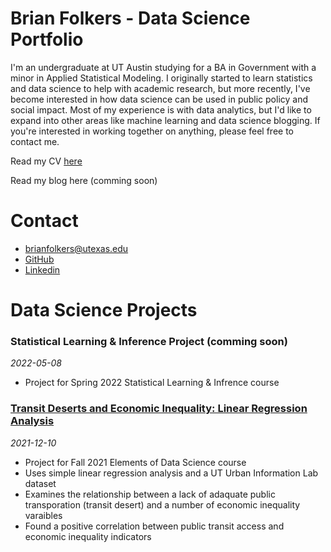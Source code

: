# Brian Folkers - Data Science Portfolio
I'm an undergraduate at UT Austin studying for a BA in Government with a minor in Applied Statistical Modeling. I originally started to learn statistics and data science to help with academic research, but more recently, I've become interested in how data science can be used in public policy and social impact. Most of my experience is with data analytics, but I'd like to expand into other areas like machine learning and data science blogging. If you're interested in working together on anything, please feel free to contact me.

Read my CV [here](https://drive.google.com/file/d/1PDZKe4IQCpqUa8njlCbieDP0ZWr1SY23/view?usp=sharing)

Read my blog here (comming soon)

# Contact
- brianfolkers@utexas.edu
- [GitHub](https://github.com/BriandFolkers)
- [Linkedin](https://www.linkedin.com/in/brian-d-folkers-898a311a2/)

# Data Science Projects
### Statistical Learning & Inference Project (comming soon)
*2022-05-08*
- Project for Spring 2022 Statistical Learning & Infrence course

### [Transit Deserts and Economic Inequality: Linear Regression Analysis](https://github.com/BriandFolkers/DS-Project)
*2021-12-10*
- Project for Fall 2021 Elements of Data Science course
- Uses simple linear regression analysis and a UT Urban Information Lab dataset
- Examines the relationship between a lack of adaquate public transporation (transit desert) and a number of economic inequality varaibles
- Found a positive correlation between public transit access and economic inequality indicators

